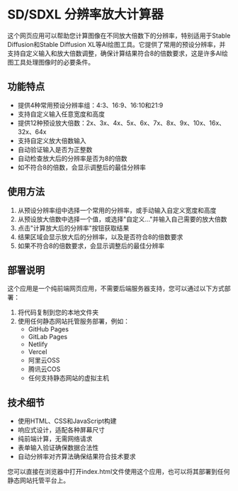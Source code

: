 # SD/SDXL 分辨率放大计算器

这个网页应用可以帮助您计算图像在不同放大倍数下的分辨率，特别适用于Stable Diffusion和Stable Diffusion XL等AI绘图工具。它提供了常用的预设分辨率，并支持自定义输入和放大倍数调整，确保计算结果符合8的倍数要求，这是许多AI绘图工具处理图像时的必要条件。

## 功能特点

- 提供4种常用预设分辨率组：4:3、16:9、16:10和21:9
- 支持自定义输入任意宽度和高度
- 提供12种预设放大倍数：2x、3x、4x、5x、6x、7x、8x、9x、10x、16x、32x、64x
- 支持自定义放大倍数输入
- 自动验证输入是否为正整数
- 自动检查放大后的分辨率是否为8的倍数
- 如不符合8的倍数，会显示调整后的最佳分辨率

## 使用方法

1. 从预设分辨率组中选择一个常用的分辨率，或手动输入自定义宽度和高度
2. 从预设放大倍数中选择一个值，或选择"自定义..."并输入自己需要的放大倍数
3. 点击"计算放大后的分辨率"按钮获取结果
4. 结果区域会显示放大后的分辨率，以及是否符合8的倍数要求
5. 如果不符合8的倍数要求，会显示调整后的最佳分辨率

## 部署说明

这个应用是一个纯前端网页应用，不需要后端服务器支持，您可以通过以下方式部署：

1. 将代码复制到您的本地文件夹
2. 使用任何静态网站托管服务部署，例如：
   - GitHub Pages
   - GitLab Pages
   - Netlify
   - Vercel
   - 阿里云OSS
   - 腾讯云COS
   - 任何支持静态网站的虚拟主机

## 技术细节

- 使用HTML、CSS和JavaScript构建
- 响应式设计，适配各种屏幕尺寸
- 纯前端计算，无需网络请求
- 表单输入验证确保数据合法性
- 自动分辨率对齐算法确保结果符合技术要求

您可以直接在浏览器中打开index.html文件使用这个应用，也可以将其部署到任何静态网站托管平台上。